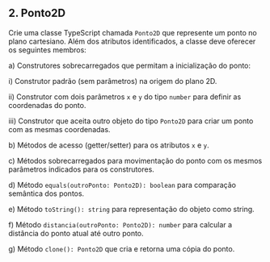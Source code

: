 ## 2. Ponto2D

Crie uma classe TypeScript chamada `Ponto2D` que represente um ponto no plano cartesiano. Além dos atributos identificados, a classe deve oferecer os seguintes membros:

a) Construtores sobrecarregados que permitam a inicialização do ponto:

i) Construtor padrão (sem parâmetros) na origem do plano 2D.

ii) Construtor com dois parâmetros `x` e `y` do tipo `number` para definir as coordenadas do ponto.

iii) Construtor que aceita outro objeto do tipo `Ponto2D` para criar um ponto com as mesmas coordenadas.

b) Métodos de acesso (getter/setter) para os atributos `x` e `y`.

c) Métodos sobrecarregados para movimentação do ponto com os mesmos parâmetros indicados para os construtores.

d) Método `equals(outroPonto: Ponto2D): boolean` para comparação semântica dos pontos.

e) Método `toString(): string` para representação do objeto como string.

f) Método `distancia(outroPonto: Ponto2D): number` para calcular a distância do ponto atual até outro ponto.

g) Método `clone(): Ponto2D` que cria e retorna uma cópia do ponto.